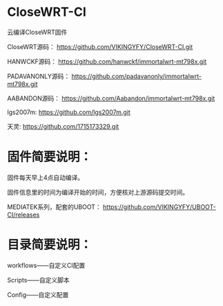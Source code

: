 # CloseWRT-CI
云编译CloseWRT固件

CloseWRT源码：
https://github.com/VIKINGYFY/CloseWRT-CI.git

HANWCKF源码：
https://github.com/hanwckf/immortalwrt-mt798x.git

PADAVANONLY源码：
https://github.com/padavanonly/immortalwrt-mt798x.git

AABANDON源码：
https://github.com/Aabandon/immortalwrt-mt798x.git

lgs2007m:
https://github.com/lgs2007m.git

天灵:
https://github.com/1715173329.git

# 固件简要说明：

固件每天早上4点自动编译。

固件信息里的时间为编译开始的时间，方便核对上游源码提交时间。

MEDIATEK系列，配套的UBOOT：
https://github.com/VIKINGYFY/UBOOT-CI/releases

# 目录简要说明：

workflows——自定义CI配置

Scripts——自定义脚本

Config——自定义配置
